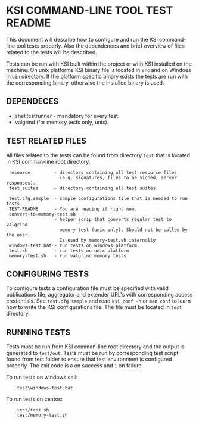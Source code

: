 # KSI COMMAND-LINE TOOL TEST README

 This document will describe how to configure and run the KSI command-line tool
 tests properly. Also the dependences and brief overview of files related to the
 tests will be described.

 Tests can be run with KSI built within the project or with KSI installed on the
 machine. On unix platforms KSI binary file is located in `src` and on Windoes
 in `bin` directory. If the platform specific binary exists the tests are run
 with the corresponding binary, otherwise the installed binary is used.


## DEPENDECES

 * shelltestrunner - mandatory for every test.
 * valgrind (for memory tests only, unix).

 
## TEST RELATED FILES

 All files related to the tests can be found from directory `test` that is
 located in KSI comman-line root directory.

```
 resource         - directory containing all test resource files
                    (e.g. signatures, files to be signed, server responses).
 test_suites      - directory containing all test suites.
 
 test.cfg.sample  - sample configurations file that is needed to run tests.
 TEST-README      - You are reading it right now.
 convert-to-memory-test.sh 
                  - helper scrip that converts regular test to valgrind
                    memory test (unix only). Should not be called by the user.
                    Is used by memory-test.sh internally.
 windows-test.bat - run tests on windows platform.
 test.sh          - run tests on unix platform.
 memory-test.sh   - run valgrind memory tests.
```

## CONFIGURING TESTS

 To configure tests a configuration file must be specified with valid
 publications file, aggregator and extender URL's with corresponding access
 credentials. See `test.cfg.sample` and read `ksi conf -h` or `man conf`
 to learn how to write the KSI configurations file. The file must be located
 in `test` directory.
 
 
## RUNNING TESTS

 Tests must be run from KSI comman-line root directory and the output is
 generated to `test/out`. Tests must be run by corresponding test script
 found from test folder to ensure that test environment is configured
 properly. The exit code is `0` on success and `1` on failure.
 
 To run tests on windows call:
```
    test\windows-test.bat
```
 To run tests on centos:
```
    test/test.sh
    test/memory-test.sh
```